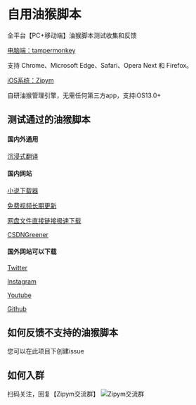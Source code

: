 # 自用油猴脚本
全平台【PC+移动端】油猴脚本测试收集和反馈

[电脑端：tampermonkey](https://www.tampermonkey.net/)

支持 Chrome、Microsoft Edge、Safari、Opera Next 和 Firefox。

[iOS系统：Zipym](https://apps.apple.com/cn/app/id1661537823)

自研油猴管理引擎，无需任何第三方app，支持iOS13.0+


## 测试通过的油猴脚本

#### 国内外通用
[沉浸式翻译](https://greasyfork.org/zh-CN/scripts/457196-immersive-translate)

#### 国内网站

[小说下载器](https://greasyfork.org/zh-CN/scripts/406070-%E5%B0%8F%E8%AF%B4%E4%B8%8B%E8%BD%BD%E5%99%A8)

[免费视频长期更新](https://greasyfork.org/zh-CN/scripts/438657-全网vip视频免费破解-专注一个脚本只做一件事件-长期更新-放心使用)

[网盘文件直接链接极速下载](https://greasyfork.org/zh-CN/scripts/449539-%E7%99%BE%E5%BA%A6%E7%BD%91%E7%9B%98%E7%9B%B4%E6%8E%A5%E4%B8%8B%E8%BD%BD%E5%B7%A5%E5%85%B7-%E7%9B%B4%E8%BF%9E%E4%B8%8B%E8%BD%BD%E5%A4%8D%E6%B4%BB)

[CSDNGreener](https://greasyfork.org/zh-CN/scripts/378351-%E6%8C%81%E7%BB%AD%E6%9B%B4%E6%96%B0-csdn%E5%B9%BF%E5%91%8A%E5%AE%8C%E5%85%A8%E8%BF%87%E6%BB%A4-%E4%BA%BA%E6%80%A7%E5%8C%96%E8%84%9A%E6%9C%AC%E4%BC%98%E5%8C%96-%E4%B8%8D%E7%94%A8%E5%86%8D%E7%99%BB%E5%BD%95%E4%BA%86-%E8%AE%A9%E4%BD%A0%E4%BD%93%E9%AA%8C%E4%BB%A4%E4%BA%BA%E6%83%8A%E5%96%9C%E7%9A%84%E5%B4%AD%E6%96%B0csdn)

#### 国外网站可以下载

[Twitter](https://greasyfork.org/zh-CN/scripts/423001-twitter-media-downloader)

[Instagram](https://greasyfork.org/en/scripts/406535-instagram-download-button)

[Youtube](https://greasyfork.org/en/scripts/369400-local-youtube-downloader)

[Github](https://greasyfork.org/zh-CN/scripts/412245-github-%E5%A2%9E%E5%BC%BA-%E9%AB%98%E9%80%9F%E4%B8%8B%E8%BD%BD)


## 如何反馈不支持的油猴脚本

您可以在此项目下创建issue

## 如何入群
扫码关注，回复【Zipym交流群】
![Zipym交流群](https://zoepro.github.io/zoe-wechat.jpg)
